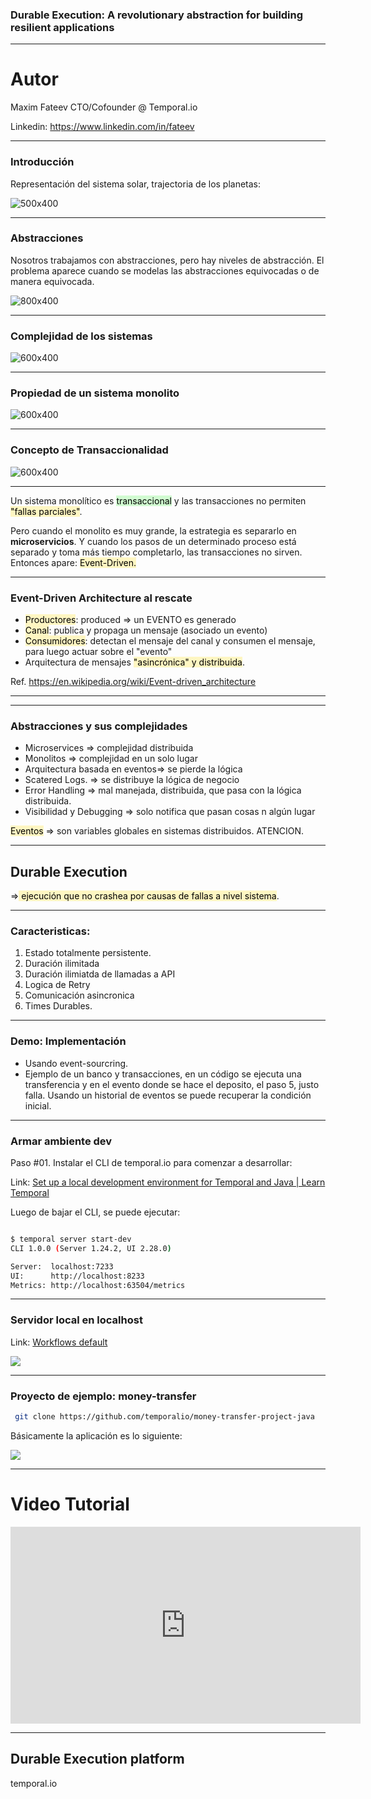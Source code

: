 ### Durable Execution: A revolutionary abstraction for building resilient applications

---

# Autor

Maxim Fateev
CTO/Cofounder @ Temporal.io

Linkedin: https://www.linkedin.com/in/fateev

---
### Introducción

Representación del sistema solar, trajectoria de los planetas:

![500x400](../../images/sistema_solar_trajectoria_planetas_real.png)

---
### Abstracciones

Nosotros trabajamos con abstracciones, pero hay niveles de abstracción. El problema aparece cuando se modelas las abstracciones equivocadas o de manera equivocada.

![800x400](../../images/sistema_solar_copernico.png)

---
### Complejidad de los sistemas

![600x400](../../images/durable_execution_complexity.png)

---
### Propiedad de un sistema monolito

![600x400](../../images/durable_execution_monolito_transaccion.png)


---
### Concepto de Transaccionalidad

![600x400](../../images/durable_execution_transaccional.png)

---

Un sistema monolítico es <mark style="background: #BBFABBA6;">transaccional</mark> y las transacciones no permiten <mark style="background: #FFF3A3A6;">"fallas parciales"</mark>.

Pero cuando el monolito es muy grande, la estrategia es separarlo en **microservicios**. Y cuando los pasos de un determinado proceso está separado y toma más tiempo completarlo, las transacciones no sirven. Entonces apare: <mark style="background: #FFF3A3A6;">Event-Driven.</mark>

---
### Event-Driven Architecture al rescate

 - <mark style="background: #FFF3A3A6;">Productores</mark>: produced => un EVENTO es generado
 - <mark style="background: #FFF3A3A6;">Canal</mark>: publica y propaga un mensaje (asociado un evento)
- <mark style="background: #FFF3A3A6;">Consumidores</mark>: detectan el mensaje del canal y consumen el mensaje, para luego actuar sobre el "evento"
- Arquitectura de mensajes <mark style="background: #FFF3A3A6;">"asincrónica" y distribuida</mark>.

Ref. https://en.wikipedia.org/wiki/Event-driven_architecture

---


---
### Abstracciones y sus complejidades

 - Microservices => complejidad distribuida
 - Monolitos => complejidad en un solo lugar
 - Arquitectura basada en eventos=> se pierde la lógica
 - Scatered Logs. => se distribuye la lógica de negocio
 - Error Handling => mal manejada, distribuida, que pasa con la lógica distribuida.
 - Visibilidad y Debugging => solo notifica que pasan cosas n algún lugar

<mark style="background: #FFF3A3A6;">Eventos</mark> => son variables globales en sistemas distribuidos. ATENCION.

---
## Durable Execution 

=><mark style="background: #FFF3A3A6;"> ejecución que no crashea por causas de fallas a nivel sistema</mark>.

---
### Caracteristicas:

1. Estado totalmente persistente.
2. Duración ilimitada
3. Duración ilimiatda de llamadas a API
4. Logica de Retry
5. Comunicación asincronica
6. Times Durables.

---

### Demo: Implementación

 - Usando event-sourcring.
 - Ejemplo de un banco y transacciones, en un código se ejecuta una transferencia y en el evento donde se hace el deposito, el paso 5, justo falla. Usando un historial de eventos se puede recuperar la condición inicial.

---
### Armar ambiente dev

Paso #01. Instalar el CLI de temporal.io para comenzar a desarrollar:

Link: [Set up a local development environment for Temporal and Java | Learn Temporal](https://learn.temporal.io/getting_started/java/dev_environment/)

Luego de bajar el CLI, se puede ejecutar:

```bash

$ temporal server start-dev
CLI 1.0.0 (Server 1.24.2, UI 2.28.0)

Server:  localhost:7233
UI:      http://localhost:8233
Metrics: http://localhost:63504/metrics

```

---
### Servidor local en localhost

Link: [Workflows default](http://localhost:8233/namespaces/default/workflows)

![](../../images/temporal.io.localhost.png)

---
### Proyecto de ejemplo: money-transfer

```bash
 git clone https://github.com/temporalio/money-transfer-project-java
```

Básicamente la aplicación es lo siguiente:

![](../../images/temporal-high-level-application-design.png)

---

# Video Tutorial

<iframe width="560" height="315" src="https://www.youtube.com/embed/wIpz4ioK0gI?si=xS7z-_UsLxl0McCV" title="YouTube video player" frameborder="0" allow="accelerometer; autoplay; clipboard-write; encrypted-media; gyroscope; picture-in-picture; web-share" referrerpolicy="strict-origin-when-cross-origin" allowfullscreen></iframe>


---

## Durable Execution platform

temporal.io

